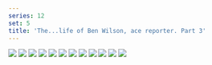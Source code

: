 ```yaml
---
series: 12
set: 5
title: 'The...life of Ben Wilson, ace reporter. Part 3'
---
```


![](../../../../assets/2006-comic-revue/part-5/pg031.jpg)
![](../../../../assets/2006-comic-revue/part-5/pg032.jpg)
![](../../../../assets/2006-comic-revue/part-5/pg033.jpg)
![](../../../../assets/2006-comic-revue/part-5/pg034.jpg)
![](../../../../assets/2006-comic-revue/part-5/pg035.jpg)
![](../../../../assets/2006-comic-revue/part-5/pg036.jpg)
![](../../../../assets/2006-comic-revue/part-5/pg037.jpg)
![](../../../../assets/2006-comic-revue/part-5/pg038.jpg)
![](../../../../assets/2006-comic-revue/part-5/pg039.jpg)
![](../../../../assets/2006-comic-revue/part-5/pg040.jpg)
![](../../../../assets/2006-comic-revue/part-5/pg041.jpg)
![](../../../../assets/2006-comic-revue/part-5/pg042.jpg)
